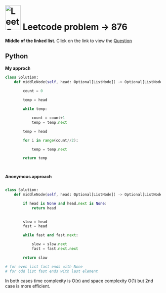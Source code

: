 #  <img src="https://leetcode.com/_next/static/images/logo-ff2b712834cf26bf50a5de58ee27bcef.png" alt="LeetCode Logo" width="50" height="80"> Leetcode problem -> 876  
**Middle of the linked list**. Click on the link to view the [Question](https://leetcode.com/problems/middle-of-the-linked-list/description/)  

## Python

**My approch**
```python
class Solution:
    def middleNode(self, head: Optional[ListNode]) -> Optional[ListNode]:
        
        count = 0

        temp = head

        while temp:

            count = count+1
            temp = temp.next

        temp = head

        for i in range(count//2):

            temp = temp.next

        return temp

        
```
**Anonymous approach**

```python

class Solution:
    def middleNode(self, head: Optional[ListNode]) -> Optional[ListNode]:

        if head is None and head.next is None:
            return head

        
        slow = head
        fast = head

        while fast and fast.next:

            slow = slow.next
            fast = fast.next.next

        return slow

# for even list fast ends with None
# for odd list fast ends with last element
```

In both cases time complexity is O(n) and space complexity O(1) but 2nd case is more efficient.

